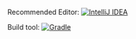 Recommended Editor: [![IntelliJ IDEA](https://img.shields.io/badge/IntelliJIDEA-000000.svg?style=for-the-badge&logo=intellij-idea&logoColor=white)](https://www.jetbrains.com/help/idea/installation-guide.html)

Build tool: [![Gradle](https://img.shields.io/badge/Gradle-02303A.svg?style=for-the-badge&logo=Gradle&logoColor=whiteI)](https://docs.gradle.org/8.6/userguide/userguide.htmlj)

